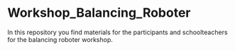 # Workshop_Balancing_Roboter

In this repository you find materials for the participants and schoolteachers for the balancing roboter workshop.
